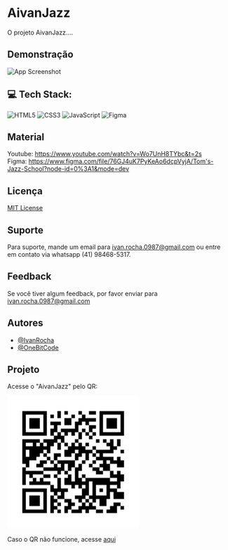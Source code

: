 # AivanJazz

O projeto AivanJazz....

## Demonstração

![App Screenshot](./assets/AivanJazz.gif)

## 💻 Tech Stack:

![HTML5](https://img.shields.io/badge/html5-%23E34F26.svg?style=flat&logo=html5&logoColor=white)
![CSS3](https://img.shields.io/badge/css3-%231572B6.svg?style=flat&logo=css3&logoColor=white)
![JavaScript](https://img.shields.io/badge/javascript-%23323330.svg?style=flat&logo=javascript&logoColor=%23F7DF1E)
![Figma](https://img.shields.io/badge/figma-%23F24E1E.svg?style=flat&logo=figma&logoColor=white)

## Material
Youtube:
https://www.youtube.com/watch?v=Wo7UnH8TYbc&t=2s
<br>
Figma:
https://www.figma.com/file/76GJ4uK7PyKeAo6dcpVyjA/Tom's-Jazz-School?node-id=0%3A1&mode=dev


## Licença

[MIT License](https://choosealicense.com/licenses/mit/)

## Suporte

Para suporte, mande um email para ivan.rocha.0987@gmail.com ou entre em contato via whatsapp (41) 98468-5317.

## Feedback

Se você tiver algum feedback, por favor enviar para ivan.rocha.0987@gmail.com

## Autores

- [@IvanRocha](https://www.github.com/ivanrocha10)
- [@OneBitCode](https://github.com/OneBitCodeBlog)
## Projeto

<p>
  Acesse o "AivanJazz" pelo QR:
</p>
  <img src="./assets/qrcode.png/" alt="qrcode" class="capa">

Caso o QR não funcione, acesse <a href="https://ivanrocha10.github.io/AivanJazz/">aqui</a>
